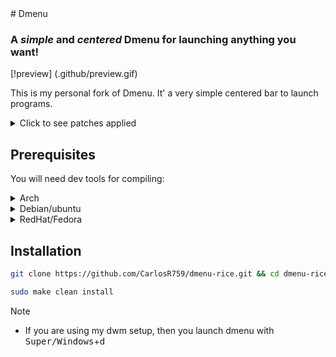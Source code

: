 <div algin="center"
  <img src="" alt="" width="195" height="90"/>
   # Dmenu 

   ### A ***simple*** and ***centered*** Dmenu for launching anything you want!

   [!preview] (.github/preview.gif)

</div>

This is my personal fork of Dmenu. It' a very simple centered bar to launch programs. 

<details>
  <summary> Click to see patches applied </summary>

  - Alpha
  - Center

</details>


## Prerequisites
You will need dev tools for compiling:

<details>
  <summary>Arch</summary>

  ```sh
  sudo pacman -S base base-devel 
  ```
</details>

<details>
  <summary>Debian/ubuntu</summary>

  ```sh
  sudo apt install build-essential 
  ```
  
</details>

<details>
  <summary>RedHat/Fedora</summary>

  ```sh
  sudo dnf groupinstall "Development Tools" "Development Libraries"
  ```
</details>


## Installation

```sh
git clone https://github.com/CarlosR759/dmenu-rice.git && cd dmenu-rice
```

```sh
sudo make clean install
```

>[!NOTE]
> - If you are using my dwm setup, then you launch dmenu with <kbd>Super/Windows</kbd>+<kbd>d</kbd>
